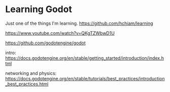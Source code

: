 # Learning Godot

Just one of the things I'm learning. https://github.com/hchiam/learning

https://www.youtube.com/watch?v=QKgTZWbwD1U

https://github.com/godotengine/godot

intro: https://docs.godotengine.org/en/stable/getting_started/introduction/index.html 

networking and physics: https://docs.godotengine.org/en/stable/tutorials/best_practices/introduction_best_practices.html
